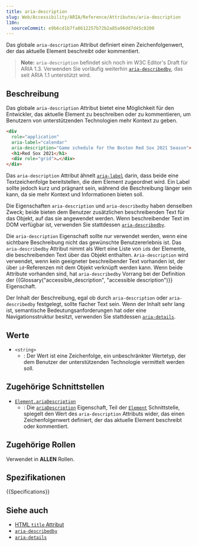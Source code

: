 ```yaml
---
title: aria-description
slug: Web/Accessibility/ARIA/Reference/Attributes/aria-description
l10n:
  sourceCommit: e9b6cd1b7fa8612257b72b2a85a96dd7d45c0200
---
```


Das globale `aria-description` Attribut definiert einen Zeichenfolgenwert, der das aktuelle Element beschreibt oder kommentiert.

> **Note:** `aria-description` befindet sich noch im W3C Editor's Draft für ARIA 1.3. Verwenden Sie vorläufig weiterhin [`aria-describedby`](/de/docs/Web/Accessibility/ARIA/Reference/Attributes/aria-describedby), das seit ARIA 1.1 unterstützt wird.

## Beschreibung

Das globale `aria-description` Attribut bietet eine Möglichkeit für den Entwickler, das aktuelle Element zu beschreiben oder zu kommentieren, um Benutzern von unterstützenden Technologien mehr Kontext zu geben.

```html
<div
  role="application"
  aria-label="calendar"
  aria-description="Game schedule for the Boston Red Sox 2021 Season">
  <h1>Red Sox 2021</h1>
  <div role="grid">…</div>
</div>
```

Das `aria-description` Attribut ähnelt [`aria-label`](/de/docs/Web/Accessibility/ARIA/Reference/Attributes/aria-label) darin, dass beide eine Textzeichenfolge bereitstellen, die dem Element zugeordnet wird. Ein Label sollte jedoch kurz und prägnant sein, während die Beschreibung länger sein kann, da sie mehr Kontext und Informationen bieten soll.

Die Eigenschaften `aria-description` und `aria-describedby` haben denselben Zweck; beide bieten dem Benutzer zusätzlichen beschreibenden Text für das Objekt, auf das sie angewendet werden. Wenn beschreibender Text im DOM verfügbar ist, verwenden Sie stattdessen [`aria-describedby`](/de/docs/Web/Accessibility/ARIA/Reference/Attributes/aria-describedby).

Die `aria-description` Eigenschaft sollte nur verwendet werden, wenn eine sichtbare Beschreibung nicht das gewünschte Benutzererlebnis ist. Das `aria-describedby` Attribut nimmt als Wert eine Liste von `id`s der Elemente, die beschreibenden Text über das Objekt enthalten. `Aria-description` wird verwendet, wenn kein geeigneter beschreibender Text vorhanden ist, der über `id`-Referenzen mit dem Objekt verknüpft werden kann. Wenn beide Attribute vorhanden sind, hat `aria-describedby` Vorrang bei der Definition der {{Glossary("accessible_description", "accessible description")}} Eigenschaft.

Der Inhalt der Beschreibung, egal ob durch `aria-description` oder `aria-describedby` festgelegt, sollte flacher Text sein. Wenn der Inhalt sehr lang ist, semantische Bedeutungsanforderungen hat oder eine Navigationsstruktur besitzt, verwenden Sie stattdessen [`aria-details`](/de/docs/Web/Accessibility/ARIA/Reference/Attributes/aria-details).

## Werte

- `<string>`
  - : Der Wert ist eine Zeichenfolge, ein unbeschränkter Wertetyp, der dem Benutzer der unterstützenden Technologie vermittelt werden soll.

## Zugehörige Schnittstellen

- [`Element.ariaDescription`](/de/docs/Web/API/Element/ariaDescription)
  - : Die [`ariaDescription`](/de/docs/Web/API/Element/ariaDescription) Eigenschaft, Teil der [`Element`](/de/docs/Web/API/Element) Schnittstelle, spiegelt den Wert des `aria-description` Attributs wider, das einen Zeichenfolgenwert definiert, der das aktuelle Element beschreibt oder kommentiert.

## Zugehörige Rollen

Verwendet in **ALLEN** Rollen.

## Spezifikationen

{{Specifications}}

## Siehe auch

- [HTML `title` Attribut](/de/docs/Web/HTML/Reference/Global_attributes/title)
- [`aria-describedby`](/de/docs/Web/Accessibility/ARIA/Reference/Attributes/aria-describedby)
- [`aria-details`](/de/docs/Web/Accessibility/ARIA/Reference/Attributes/aria-details)
